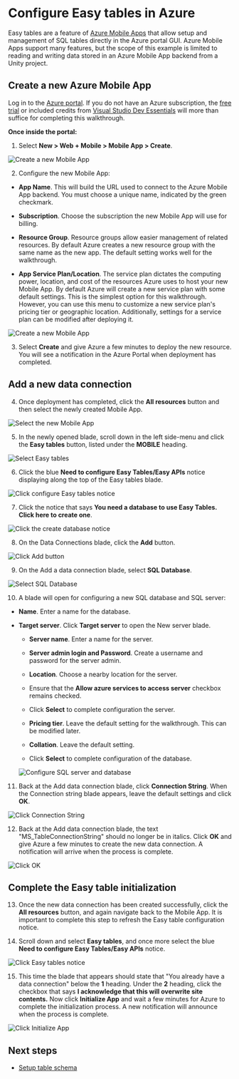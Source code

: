 # Configure Easy tables in Azure

Easy tables are a feature of [Azure Mobile Apps](https://azure.microsoft.com/en-us/services/app-service/mobile/) that allow setup and management of SQL tables directly in the Azure portal GUI. Azure Mobile Apps support many features, but the scope of this example is limited to reading and writing data stored in an Azure Mobile App backend from a Unity project.

## Create a new Azure Mobile App

Log in to the [Azure portal](https://ms.portal.azure.com). If you do not have an Azure subscription, the [free trial](https://azure.microsoft.com/en-us/free/) or included credits from [Visual Studio Dev Essentials](https://www.visualstudio.com/dev-essentials/) will more than suffice for completing this walkthrough.

**Once inside the portal:**

1. Select **New > Web + Mobile > Mobile App > Create**.

  ![Create a new Mobile App](media/configure-easy-tables-image1.png)

2. Configure the new Mobile App:

  * **App Name**. This will build the URL used to connect to the Azure Mobile App backend. You must choose a unique name, indicated by the green checkmark.

  * **Subscription**. Choose the subscription the new Mobile App will use for billing.

  * **Resource Group**. Resource groups allow easier management of related resources. By default Azure creates a new resource group with the same name as the new app. The default setting works well for the walkthrough.

  *  **App Service Plan/Location**. The service plan dictates the computing power, location, and cost of the resources Azure uses to host your new Mobile App. By default Azure will create a new service plan with some default settings. This is the simplest option for this walkthrough. However, you can use this menu to customize a new service plan's pricing tier or geographic location. Additionally, settings for a service plan can be modified after deploying it.

  ![Create a new Mobile App](media/configure-easy-tables-image2.png)

3. Select **Create** and give Azure a few minutes to deploy the new resource. You will see a notification in the Azure Portal when deployment has completed.

## Add a new data connection

4. Once deployment has completed, click the **All resources** button and then select the newly created Mobile App.

  ![Select the new Mobile App](media/configure-easy-tables-image3.png)

5. In the newly opened blade, scroll down in the left side-menu and click the **Easy tables** button, listed under the **MOBILE** heading.

  ![Select Easy tables](media/configure-easy-tables-image4.png)

6. Click the blue **Need to configure Easy Tables/Easy APIs** notice displaying along the top of the Easy tables blade.

  ![Click configure Easy tables notice](media/configure-easy-tables-image5.png)

7. Click the notice that says **You need a database to use Easy Tables. Click here to create one**.

  ![Click the create database notice](media/configure-easy-tables-image6.png)

8. On the Data Connections blade, click the **Add** button.

  ![Click Add button](media/configure-easy-tables-image7.png)

9. On the Add a data connection blade, select **SQL Database**.

  ![Select SQL Database](media/configure-easy-tables-image8.png)

10. A blade will open for configuring a new SQL database and SQL server:

  * **Name**. Enter a name for the database.

  * **Target server**. Click **Target server** to open the New server blade.

      * **Server name**. Enter a name for the server.

      * **Server admin login and Password**. Create a username and password for the server admin.

      * **Location**. Choose a nearby location for the server.

      * Ensure that the **Allow azure services to access server** checkbox remains checked.

      * Click **Select** to complete configuration the server.

    * **Pricing tier**. Leave the default setting for the walkthrough. This can be modified later.

    * **Collation**. Leave the default setting.

    * Click **Select** to complete configuration of the database.

    ![Configure SQL server and database](media/configure-easy-tables-image9.png)

11. Back at the Add data connection blade, click **Connection String**. When the Connection string blade appears, leave the default settings and click **OK**.

  ![Click Connection String](media/configure-easy-tables-image9.1.png)

12. Back at the Add data connection blade, the text "MS_TableConnectionString" should no longer be in italics. Click **OK** and give Azure a few minutes to create the new data connection. A notification will arrive when the process is complete.

  ![Click OK](media/configure-easy-tables-image9.2.png)

## Complete the Easy table initialization

13. Once the new data connection has been created successfully, click the **All resources** button, and again navigate back to the Mobile App. It is important to complete this step to refresh the Easy table configuration notice.

14. Scroll down and select **Easy tables**, and once more select the blue **Need to configure Easy Tables/Easy APIs** notice.

  ![Click Easy tables notice](media/configure-easy-tables-image5.png)

15. This time the blade that appears should state that "You already have a data connection" below the **1** heading. Under the **2** heading, click the checkbox that says **I acknowledge that this will overwrite site contents.** Now click **Initialize App** and wait a few minutes for Azure to complete the initialization process. A new notification will announce when the process is complete.

  ![Click Initialize App](media/configure-easy-tables-image10.png)

## Next steps

* [Setup table schema](Setup%20table%20schema.md)
